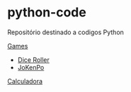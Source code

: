 # python-code

Repositório destinado a codigos Python

[Games](https://github.com/verasdan/python-code/tree/main/game)

* [Dice Roller](https://github.com/verasdan/python-code/tree/main/game/dice_roller)
* [JoKenPo](https://github.com/verasdan/python-code/tree/main/game/jokenpoPy)

[Calculadora](https://github.com/verasdan/python-code/tree/main/calculadora/calculadora-python)